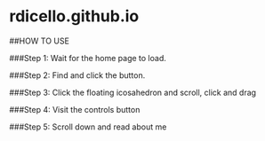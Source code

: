 # rdicello.github.io

##HOW TO USE

###Step 1: Wait for the home page to load.

###Step 2: Find and click the button.

###Step 3: Click the floating icosahedron and scroll, click and drag

###Step 4: Visit the controls button

###Step 5: Scroll down and read about me